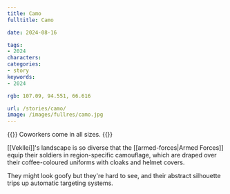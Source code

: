 ```yaml
---
title: Camo
fulltitle: Camo

date: 2024-08-16

tags:
- 2024
characters:
categories:
- story
keywords:
- 2024

rgb: 107.09, 94.551, 66.616

url: /stories/camo/
image: /images/fullres/camo.jpg
---
```

{{<note caption>}}
Coworkers come in all sizes.
{{</note>}}

[[Vekllei]]'s landscape is so diverse that the [[armed-forces|Armed Forces]] equip their soldiers in region-specific camouflage, which are draped over their coffee-coloured uniforms with cloaks and helmet covers.

They might look goofy but they're hard to see, and their abstract silhouette trips up automatic targeting systems.